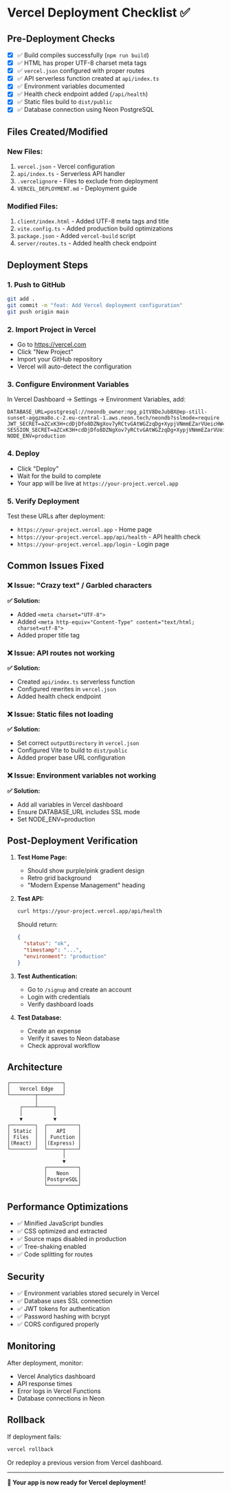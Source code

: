 # Vercel Deployment Checklist ✅

## Pre-Deployment Checks

- [x] ✅ Build compiles successfully (`npm run build`)
- [x] ✅ HTML has proper UTF-8 charset meta tags
- [x] ✅ `vercel.json` configured with proper routes
- [x] ✅ API serverless function created at `api/index.ts`
- [x] ✅ Environment variables documented
- [x] ✅ Health check endpoint added (`/api/health`)
- [x] ✅ Static files build to `dist/public`
- [x] ✅ Database connection using Neon PostgreSQL

## Files Created/Modified

### New Files:
1. `vercel.json` - Vercel configuration
2. `api/index.ts` - Serverless API handler
3. `.vercelignore` - Files to exclude from deployment
4. `VERCEL_DEPLOYMENT.md` - Deployment guide

### Modified Files:
1. `client/index.html` - Added UTF-8 meta tags and title
2. `vite.config.ts` - Added production build optimizations
3. `package.json` - Added `vercel-build` script
4. `server/routes.ts` - Added health check endpoint

## Deployment Steps

### 1. **Push to GitHub**
```bash
git add .
git commit -m "feat: Add Vercel deployment configuration"
git push origin main
```

### 2. **Import Project in Vercel**
- Go to https://vercel.com
- Click "New Project"
- Import your GitHub repository
- Vercel will auto-detect the configuration

### 3. **Configure Environment Variables**
In Vercel Dashboard → Settings → Environment Variables, add:

```
DATABASE_URL=postgresql://neondb_owner:npg_p1tV8DeJubBX@ep-still-sunset-aggzma8o.c-2.eu-central-1.aws.neon.tech/neondb?sslmode=require
JWT_SECRET=aZCxK3H+cdDjDfo8DZNgXov7yRCtvGAtWGZzqDg+XypjVNmmEZarVUeicHW4lb8GP5ERWDT1bxBNEg2qmN4z0g==
SESSION_SECRET=aZCxK3H+cdDjDfo8DZNgXov7yRCtvGAtWGZzqDg+XypjVNmmEZarVUeicHW4lb8GP5ERWDT1bxBNEg2qmN4z0g==
NODE_ENV=production
```

### 4. **Deploy**
- Click "Deploy"
- Wait for the build to complete
- Your app will be live at `https://your-project.vercel.app`

### 5. **Verify Deployment**
Test these URLs after deployment:
- `https://your-project.vercel.app` - Home page
- `https://your-project.vercel.app/api/health` - API health check
- `https://your-project.vercel.app/login` - Login page

## Common Issues Fixed

### ❌ Issue: "Crazy text" / Garbled characters
**✅ Solution:** 
- Added `<meta charset="UTF-8">` 
- Added `<meta http-equiv="Content-Type" content="text/html; charset=utf-8">`
- Added proper title tag

### ❌ Issue: API routes not working
**✅ Solution:**
- Created `api/index.ts` serverless function
- Configured rewrites in `vercel.json`
- Added health check endpoint

### ❌ Issue: Static files not loading
**✅ Solution:**
- Set correct `outputDirectory` in `vercel.json`
- Configured Vite to build to `dist/public`
- Added proper base URL configuration

### ❌ Issue: Environment variables not working
**✅ Solution:**
- Add all variables in Vercel dashboard
- Ensure DATABASE_URL includes SSL mode
- Set NODE_ENV=production

## Post-Deployment Verification

1. **Test Home Page:**
   - Should show purple/pink gradient design
   - Retro grid background
   - "Modern Expense Management" heading

2. **Test API:**
   ```bash
   curl https://your-project.vercel.app/api/health
   ```
   Should return:
   ```json
   {
     "status": "ok",
     "timestamp": "...",
     "environment": "production"
   }
   ```

3. **Test Authentication:**
   - Go to `/signup` and create an account
   - Login with credentials
   - Verify dashboard loads

4. **Test Database:**
   - Create an expense
   - Verify it saves to Neon database
   - Check approval workflow

## Architecture

```
┌─────────────────┐
│   Vercel Edge   │
└────────┬────────┘
         │
    ┌────┴─────┐
    │          │
    ▼          ▼
┌────────┐  ┌──────────┐
│ Static │  │   API    │
│ Files  │  │ Function │
│(React) │  │(Express) │
└────────┘  └─────┬────┘
                  │
                  ▼
            ┌──────────┐
            │   Neon   │
            │PostgreSQL│
            └──────────┘
```

## Performance Optimizations

- ✅ Minified JavaScript bundles
- ✅ CSS optimized and extracted
- ✅ Source maps disabled in production
- ✅ Tree-shaking enabled
- ✅ Code splitting for routes

## Security

- ✅ Environment variables stored securely in Vercel
- ✅ Database uses SSL connection
- ✅ JWT tokens for authentication
- ✅ Password hashing with bcrypt
- ✅ CORS configured properly

## Monitoring

After deployment, monitor:
- Vercel Analytics dashboard
- API response times
- Error logs in Vercel Functions
- Database connections in Neon

## Rollback

If deployment fails:
```bash
vercel rollback
```

Or redeploy a previous version from Vercel dashboard.

---

**🎉 Your app is now ready for Vercel deployment!**
